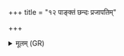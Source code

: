 +++
title = "१२ पाङ्क्तं छन्दः प्रजापतिम्"

+++
<details><summary>मूलम् (GR)</summary>

पाङ्क्तं छन्दः प्रजापतिं संवत्सरम् ।  
तद् आप्नोति चाव च रुन्धे  
द्वादश्या रात्र्या द्वादश्या समिधा ॥
</details>